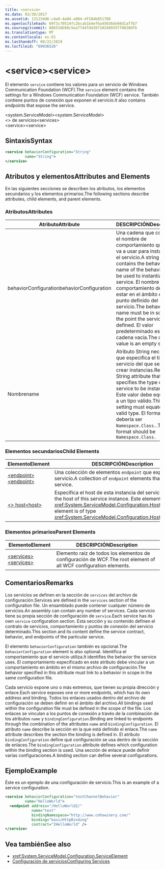 ```yaml
---
title: <service>
ms.date: 03/30/2017
ms.assetid: 13123dd6-c4a9-4a04-a984-df184b851788
ms.openlocfilehash: 69f3c70514fc2bcab1b4ef6a45036de98d1af7b7
ms.sourcegitcommit: 68653db98c5ea7744fd438710248935f70020dfb
ms.translationtype: MT
ms.contentlocale: es-ES
ms.lasthandoff: 08/22/2019
ms.locfileid: "69936526"
---
```

# <a name="service"></a><span data-ttu-id="a24ea-101">\<service></span><span class="sxs-lookup"><span data-stu-id="a24ea-101">\<service></span></span>
<span data-ttu-id="a24ea-102">El elemento `service` contiene los valores para un servicio de Windows Communication Foundation (WCF).</span><span class="sxs-lookup"><span data-stu-id="a24ea-102">The `service` element contains the settings for a Windows Communication Foundation (WCF) service.</span></span> <span data-ttu-id="a24ea-103">También contiene puntos de conexión que exponen el servicio.</span><span class="sxs-lookup"><span data-stu-id="a24ea-103">It also contains endpoints that expose the service.</span></span>  
  
 <span data-ttu-id="a24ea-104">\<system.ServiceModel></span><span class="sxs-lookup"><span data-stu-id="a24ea-104">\<system.ServiceModel></span></span>  
<span data-ttu-id="a24ea-105">\<> de servicios</span><span class="sxs-lookup"><span data-stu-id="a24ea-105">\<services></span></span>  
<span data-ttu-id="a24ea-106">\<service></span><span class="sxs-lookup"><span data-stu-id="a24ea-106">\<service></span></span>  
  
## <a name="syntax"></a><span data-ttu-id="a24ea-107">Sintaxis</span><span class="sxs-lookup"><span data-stu-id="a24ea-107">Syntax</span></span>  
  
```xml  
<service behaviorConfiguration="String"
         name="String">
</service>
```  
  
## <a name="attributes-and-elements"></a><span data-ttu-id="a24ea-108">Atributos y elementos</span><span class="sxs-lookup"><span data-stu-id="a24ea-108">Attributes and Elements</span></span>  
 <span data-ttu-id="a24ea-109">En las siguientes secciones se describen los atributos, los elementos secundarios y los elementos primarios.</span><span class="sxs-lookup"><span data-stu-id="a24ea-109">The following sections describe attributes, child elements, and parent elements.</span></span>  
  
### <a name="attributes"></a><span data-ttu-id="a24ea-110">Atributos</span><span class="sxs-lookup"><span data-stu-id="a24ea-110">Attributes</span></span>  
  
|<span data-ttu-id="a24ea-111">Atributo</span><span class="sxs-lookup"><span data-stu-id="a24ea-111">Attribute</span></span>|<span data-ttu-id="a24ea-112">DESCRIPCIÓN</span><span class="sxs-lookup"><span data-stu-id="a24ea-112">Description</span></span>|  
|---------------|-----------------|  
|<span data-ttu-id="a24ea-113">behaviorConfiguration</span><span class="sxs-lookup"><span data-stu-id="a24ea-113">behaviorConfiguration</span></span>|<span data-ttu-id="a24ea-114">Una cadena que contiene el nombre de comportamiento que se va a usar para instanciar el servicio.</span><span class="sxs-lookup"><span data-stu-id="a24ea-114">A string that contains the behavior name of the behavior to be used to instantiate the service.</span></span> <span data-ttu-id="a24ea-115">El nombre de comportamiento debe estar en el ámbito en el punto definido del servicio.</span><span class="sxs-lookup"><span data-stu-id="a24ea-115">The behavior name must be in scope at the point the service is defined.</span></span> <span data-ttu-id="a24ea-116">El valor predeterminado es una cadena vacía.</span><span class="sxs-lookup"><span data-stu-id="a24ea-116">The default value is an empty string.</span></span>|  
|<span data-ttu-id="a24ea-117">Nombre</span><span class="sxs-lookup"><span data-stu-id="a24ea-117">name</span></span>|<span data-ttu-id="a24ea-118">Atributo String necesario que especifica el tipo del servicio del que se van a crear instancias.</span><span class="sxs-lookup"><span data-stu-id="a24ea-118">Required String attribute that specifies the type of the service to be instantiated.</span></span> <span data-ttu-id="a24ea-119">Este valor debe equivaler a un tipo válido.</span><span class="sxs-lookup"><span data-stu-id="a24ea-119">This setting must equate to a valid type.</span></span> <span data-ttu-id="a24ea-120">El formato debería ser `Namespace.Class.`.</span><span class="sxs-lookup"><span data-stu-id="a24ea-120">The format should be `Namespace.Class.`</span></span>|  
  
### <a name="child-elements"></a><span data-ttu-id="a24ea-121">Elementos secundarios</span><span class="sxs-lookup"><span data-stu-id="a24ea-121">Child Elements</span></span>  
  
|<span data-ttu-id="a24ea-122">Elemento</span><span class="sxs-lookup"><span data-stu-id="a24ea-122">Element</span></span>|<span data-ttu-id="a24ea-123">DESCRIPCIÓN</span><span class="sxs-lookup"><span data-stu-id="a24ea-123">Description</span></span>|  
|-------------|-----------------|  
|[<span data-ttu-id="a24ea-124">\<endpoint></span><span class="sxs-lookup"><span data-stu-id="a24ea-124">\<endpoint></span></span>](endpoint-element.md)|<span data-ttu-id="a24ea-125">Una colección de elementos `endpoint` que exponen este servicio.</span><span class="sxs-lookup"><span data-stu-id="a24ea-125">A collection of `endpoint` elements that expose this service.</span></span>|  
|[<span data-ttu-id="a24ea-126">\<> host</span><span class="sxs-lookup"><span data-stu-id="a24ea-126">\<host></span></span>](host.md)|<span data-ttu-id="a24ea-127">Especifica el host de esta instancia del servicio.</span><span class="sxs-lookup"><span data-stu-id="a24ea-127">Specifies the host of this service instance.</span></span> <span data-ttu-id="a24ea-128">Este elemento es del tipo <xref:System.ServiceModel.Configuration.HostElement>.</span><span class="sxs-lookup"><span data-stu-id="a24ea-128">This element is of type <xref:System.ServiceModel.Configuration.HostElement>.</span></span>|  
  
### <a name="parent-elements"></a><span data-ttu-id="a24ea-129">Elementos primarios</span><span class="sxs-lookup"><span data-stu-id="a24ea-129">Parent Elements</span></span>  
  
|<span data-ttu-id="a24ea-130">Elemento</span><span class="sxs-lookup"><span data-stu-id="a24ea-130">Element</span></span>|<span data-ttu-id="a24ea-131">DESCRIPCIÓN</span><span class="sxs-lookup"><span data-stu-id="a24ea-131">Description</span></span>|  
|-------------|-----------------|  
|[<span data-ttu-id="a24ea-132">\<services></span><span class="sxs-lookup"><span data-stu-id="a24ea-132">\<services></span></span>](services.md)|<span data-ttu-id="a24ea-133">Elemento raíz de todos los elementos de configuración de WCF.</span><span class="sxs-lookup"><span data-stu-id="a24ea-133">The root element of all WCF configuration elements.</span></span>|  
  
## <a name="remarks"></a><span data-ttu-id="a24ea-134">Comentarios</span><span class="sxs-lookup"><span data-stu-id="a24ea-134">Remarks</span></span>  
 <span data-ttu-id="a24ea-135">Los servicios se definen en la sección de `services` del archivo de configuración.</span><span class="sxs-lookup"><span data-stu-id="a24ea-135">Services are defined in the `services` section of the configuration file.</span></span> <span data-ttu-id="a24ea-136">Un ensamblado puede contener cualquier número de servicios.</span><span class="sxs-lookup"><span data-stu-id="a24ea-136">An assembly can contain any number of services.</span></span> <span data-ttu-id="a24ea-137">Cada servicio tiene su propia sección de configuración de `service`.</span><span class="sxs-lookup"><span data-stu-id="a24ea-137">Each service has its own `service` configuration section.</span></span> <span data-ttu-id="a24ea-138">Esta sección y su contenido definen el contrato de servicios, comportamiento y puntos de conexión del servicio determinado.</span><span class="sxs-lookup"><span data-stu-id="a24ea-138">This section and its content define the service contract, behavior, and endpoints of the particular service.</span></span>  
  
 <span data-ttu-id="a24ea-139">El elemento `behaviorConfiguration` también es opcional.</span><span class="sxs-lookup"><span data-stu-id="a24ea-139">The `behaviorConfiguration` element is also optional.</span></span> <span data-ttu-id="a24ea-140">Identifica el comportamiento que el servicio utiliza.</span><span class="sxs-lookup"><span data-stu-id="a24ea-140">It identifies the behavior the service uses.</span></span> <span data-ttu-id="a24ea-141">El comportamiento especificado en este atributo debe vincular a un comportamiento en ámbito en el mismo archivo de configuración.</span><span class="sxs-lookup"><span data-stu-id="a24ea-141">The behavior specified in this attribute must link to a behavior in scope in the same configuration file.</span></span>  
  
 <span data-ttu-id="a24ea-142">Cada servicio expone uno o más extremos, que tienen su propia dirección y enlace.</span><span class="sxs-lookup"><span data-stu-id="a24ea-142">Each service exposes one or more endpoints, which has its own address and binding.</span></span> <span data-ttu-id="a24ea-143">Todos los enlaces usados dentro del archivo de configuración se deben definir en el ámbito del archivo.</span><span class="sxs-lookup"><span data-stu-id="a24ea-143">All bindings used within the configuration file must be defined in the scope of the file.</span></span> <span data-ttu-id="a24ea-144">Los enlaces se vinculan a los puntos de conexión a través de la combinación de los atributos `name` y `bindingConfiguration`.</span><span class="sxs-lookup"><span data-stu-id="a24ea-144">Binding are linked to endpoints through the combination of the attributes `name` and `bindingConfiguration`.</span></span> <span data-ttu-id="a24ea-145">El atributo `name` describe la sección en la que está definido el enlace.</span><span class="sxs-lookup"><span data-stu-id="a24ea-145">The `name` attribute describes the section the binding is defined in.</span></span> <span data-ttu-id="a24ea-146">El atributo `bindingConfiguration` define qué configuración se usa dentro de la sección de enlaces.</span><span class="sxs-lookup"><span data-stu-id="a24ea-146">The `bindingConfiguration` attribute defines which configuration within the binding section is used.</span></span> <span data-ttu-id="a24ea-147">Una sección de enlace puede definir varias configuraciones.</span><span class="sxs-lookup"><span data-stu-id="a24ea-147">A binding section can define several configurations.</span></span>  
  
## <a name="example"></a><span data-ttu-id="a24ea-148">Ejemplo</span><span class="sxs-lookup"><span data-stu-id="a24ea-148">Example</span></span>  
 <span data-ttu-id="a24ea-149">Éste es un ejemplo de una configuración de servicio.</span><span class="sxs-lookup"><span data-stu-id="a24ea-149">This is an example of a service configuration.</span></span>  
  
```xml  
<service behaviorConfiguration="testChannelBehavior"
         name="HelloWorld">
  <endpoint address="/HelloWorld2/"
            name="test"
            bindingNamespace="http://www.cohowinery.com/"
            binding="basicHttpBinding"
            contract="IHelloWorld" />
</service>
```  
  
## <a name="see-also"></a><span data-ttu-id="a24ea-150">Vea también</span><span class="sxs-lookup"><span data-stu-id="a24ea-150">See also</span></span>

- <xref:System.ServiceModel.Configuration.ServiceElement>
- [<span data-ttu-id="a24ea-151">Configuración de servicios</span><span class="sxs-lookup"><span data-stu-id="a24ea-151">Configuring Services</span></span>](../../../wcf/configuring-services.md)
